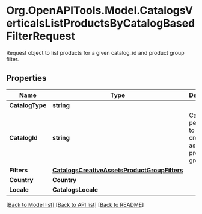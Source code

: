 # Org.OpenAPITools.Model.CatalogsVerticalsListProductsByCatalogBasedFilterRequest
Request object to list products for a given catalog_id and product group filter.

## Properties

Name | Type | Description | Notes
------------ | ------------- | ------------- | -------------
**CatalogType** | **string** |  | 
**CatalogId** | **string** | Catalog id pertaining to the creative assets product group. | 
**Filters** | [**CatalogsCreativeAssetsProductGroupFilters**](CatalogsCreativeAssetsProductGroupFilters.md) |  | 
**Country** | **Country** |  | 
**Locale** | **CatalogsLocale** |  | 

[[Back to Model list]](../README.md#documentation-for-models) [[Back to API list]](../README.md#documentation-for-api-endpoints) [[Back to README]](../README.md)

